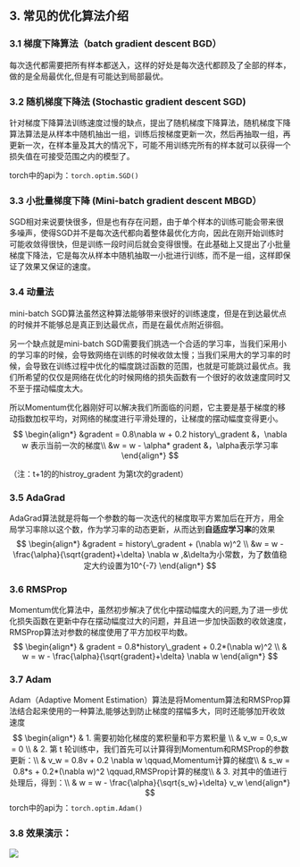

## 3. 常见的优化算法介绍

### 3.1 梯度下降算法（batch gradient descent BGD）

每次迭代都需要把所有样本都送入，这样的好处是每次迭代都顾及了全部的样本，做的是全局最优化,但是有可能达到局部最优。

### 3.2 随机梯度下降法 (Stochastic gradient descent SGD)

针对梯度下降算法训练速度过慢的缺点，提出了随机梯度下降算法，随机梯度下降算法算法是从样本中随机抽出一组，训练后按梯度更新一次，然后再抽取一组，再更新一次，在样本量及其大的情况下，可能不用训练完所有的样本就可以获得一个损失值在可接受范围之内的模型了。

torch中的api为：`torch.optim.SGD()`

### 3.3 小批量梯度下降 (Mini-batch gradient descent MBGD）

SGD相对来说要快很多，但是也有存在问题，由于单个样本的训练可能会带来很多噪声，使得SGD并不是每次迭代都向着整体最优化方向，因此在刚开始训练时可能收敛得很快，但是训练一段时间后就会变得很慢。在此基础上又提出了小批量梯度下降法，它是每次从样本中随机抽取一小批进行训练，而不是一组，这样即保证了效果又保证的速度。

### 3.4 动量法

mini-batch SGD算法虽然这种算法能够带来很好的训练速度，但是在到达最优点的时候并不能够总是真正到达最优点，而是在最优点附近徘徊。

另一个缺点就是mini-batch SGD需要我们挑选一个合适的学习率，当我们采用小的学习率的时候，会导致网络在训练的时候收敛太慢；当我们采用大的学习率的时候，会导致在训练过程中优化的幅度跳过函数的范围，也就是可能跳过最优点。我们所希望的仅仅是网络在优化的时候网络的损失函数有一个很好的收敛速度同时又不至于摆动幅度太大。

所以Momentum优化器刚好可以解决我们所面临的问题，它主要是基于梯度的移动指数加权平均，对网络的梯度进行平滑处理的，让梯度的摆动幅度变得更小。
$$
\begin{align*}
&gradent = 0.8\nabla w + 0.2 history\_gradent  &，\nabla w 表示当前一次的梯度\\
&w = w - \alpha* gradent &，\alpha表示学习率
\end{align*}
$$

（注：t+1的的histroy_gradent 为第t次的gradent）

### 3.5 AdaGrad 

AdaGrad算法就是将每一个参数的每一次迭代的梯度取平方累加后在开方，用全局学习率除以这个数，作为学习率的动态更新，从而达到**自适应学习率**的效果
$$
\begin{align*}
&gradent = history\_gradent + (\nabla w)^2 \\
&w = w - \frac{\alpha}{\sqrt{gradent}+\delta} \nabla w ,&\delta为小常数，为了数值稳定大约设置为10^{-7}
\end{align*}
$$

### 3.6 RMSProp

Momentum优化算法中，虽然初步解决了优化中摆动幅度大的问题,为了进一步优化损失函数在更新中存在摆动幅度过大的问题，并且进一步加快函数的收敛速度，RMSProp算法对参数的梯度使用了平方加权平均数。 
$$
\begin{align*}
& gradent = 0.8*history\_gradent + 0.2*(\nabla w)^2 \\
& w = w - \frac{\alpha}{\sqrt{gradent}+\delta} \nabla w
\end{align*}
$$

### 3.7 Adam

Adam（Adaptive Moment Estimation）算法是将Momentum算法和RMSProp算法结合起来使用的一种算法,能够达到防止梯度的摆幅多大，同时还能够加开收敛速度
$$
\begin{align*}
& 1. 需要初始化梯度的累积量和平方累积量 \\
& v_w = 0,s_w = 0 \\
& 2. 第 t 轮训练中，我们首先可以计算得到Momentum和RMSProp的参数更新：\\
& v_w = 0.8v  + 0.2 \nabla w \qquad,Momentum计算的梯度\\
& s_w = 0.8*s + 0.2*(\nabla w)^2 \qquad,RMSProp计算的梯度\\
& 3. 对其中的值进行处理后，得到：\\
& w = w - \frac{\alpha}{\sqrt{s_w}+\delta} v_w
\end{align*}
$$
torch中的api为：`torch.optim.Adam()`



### 3.8 效果演示：

![](../images/1.2/优化器方法.gif)